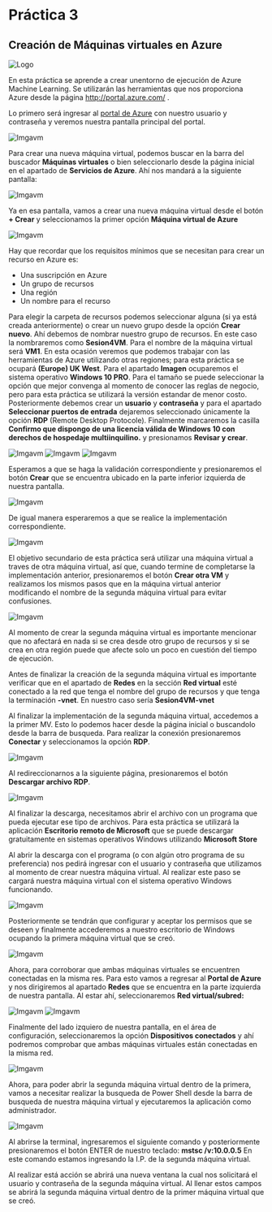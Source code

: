# Práctica 3
## Creación de Máquinas virtuales en Azure

![Logo](https://github.com/AngelAlbertoCT/virtual-machine/blob/main/Imagenes/Logo.png)

En esta práctica se aprende a crear unentorno de ejecución de Azure Machine Learning. Se utilizarán las herramientas que nos proporciona Azure desde la página http://portal.azure.com/ .

Lo primero será ingresar al [portal de Azure](http://portal.azure.com/) con nuestro usuario y contraseña y veremos nuestra pantalla principal del portal. 

![Imgavm](https://github.com/AngelAlbertoCT/virtual-machine/blob/main/Imagenes/Imagen1.png)

Para crear una nueva máquina virtual, podemos buscar en la barra del buscador **Máquinas virtuales** o bien seleccionarlo desde la página inicial en el apartado de **Servicios de Azure**. Ahí nos mandará a la siguiente pantalla:

![Imgavm](https://github.com/AngelAlbertoCT/virtual-machine/blob/main/Imagenes/Imagen2.png)

Ya en esa pantalla, vamos a crear una nueva máquina virtual desde el botón **+ Crear** y seleccionamos la primer opción **Máquina virtual de Azure**

![Imgavm](https://github.com/AngelAlbertoCT/virtual-machine/blob/main/Imagenes/Imagen3.png)

Hay que recordar que los requisitos mínimos que se necesitan para crear un recurso en Azure es:

* Una suscripción en Azure
* Un grupo de recursos
* Una región
* Un nombre para el recurso

Para elegir la carpeta de recursos podemos seleccionar alguna (si ya está creada anteriormente) o crear un nuevo grupo desde la opción **Crear nuevo**. Ahí debemos de nombrar nuestro grupo de recursos. En este caso la nombraremos como **Sesion4VM**. Para el nombre de la máquina virtual será **VM1**. En esta ocasión veremos que podemos trabajar con las herramientas de Azure utilizando otras regiones; para esta práctica se ocupará **(Europe) UK West**. Para el apartado **Imagen** ocuparemos el sistema operativo **Windows 10 PRO**. Para el tamaño se puede seleccionar la opción que mejor convenga al momento de conocer las reglas de negocio, pero para esta práctica se utilizará la versión estandar de menor costo. Posteriormente debemos crear un **usuario** y **contraseña** y para el apartado **Seleccionar puertos de entrada** dejaremos seleccionado únicamente la opción **RDP** (Remote Desktop Protocole). Finalmente marcaremos la casilla **Confirmo que dispongo de una licencia válida de Windows 10 con derechos de hospedaje multiinquilino.** y presionamos **Revisar y crear**.

![Imgavm](https://github.com/AngelAlbertoCT/virtual-machine/blob/main/Imagenes/Imagen4.png)
![Imgavm](https://github.com/AngelAlbertoCT/virtual-machine/blob/main/Imagenes/Imagen5.png)
![Imgavm](https://github.com/AngelAlbertoCT/virtual-machine/blob/main/Imagenes/Imagen6.png)

Esperamos a que se haga la validación correspondiente y presionaremos el botón **Crear** que se encuentra ubicado en la parte inferior izquierda de nuestra pantalla.

![Imgavm](https://github.com/AngelAlbertoCT/virtual-machine/blob/main/Imagenes/Imagen7.png)

De igual manera esperaremos a que se realice la implementación correspondiente. 

![Imgavm](https://github.com/AngelAlbertoCT/virtual-machine/blob/main/Imagenes/Imagen8.png)

El objetivo secundario de esta práctica será utilizar una máquina virtual a traves de otra máquina virtual, así que, cuando termine de completarse la implementación anterior, presionaremos el botón **Crear otra VM** y realizamos los mismos pasos que en la máquina virtual anterior modificando el nombre de la segunda máquina virtual para evitar confusiones. 

![Imgavm](https://github.com/AngelAlbertoCT/virtual-machine/blob/main/Imagenes/Imagen9.png)

Al momento de crear la segunda máquina virtual es importante mencionar que no afectará en nada si se crea desde otro grupo de recursos y si se crea en otra región puede que afecte solo un poco en cuestión del tiempo de ejecución.

Antes de finalizar la creación  de la segunda máquina virtual es importante verificar que en el apartado de **Redes** en la sección **Red virtual** esté conectado a la red que tenga el nombre del grupo de recursos y que tenga la terminación **-vnet**. En nuestro caso sería **Sesion4VM-vnet**

Al finalizar la implementación de la segunda máquina virtual, accedemos a la primer MV. Esto lo podemos hacer desde la página inicial o buscandolo desde la barra de busqueda. Para realizar la conexión presionaremos **Conectar** y seleccionamos la opción **RDP**.

![Imgavm](https://github.com/AngelAlbertoCT/virtual-machine/blob/main/Imagenes/Imagen10.png)

Al redireccionarnos a la siguiente página, presionaremos el botón **Descargar archivo RDP**.

![Imgavm](https://github.com/AngelAlbertoCT/virtual-machine/blob/main/Imagenes/Imagen11.png)

Al finalizar la descarga, necesitamos abrir el archivo con un programa que pueda ejecutar ese tipo de archivos. Para esta práctica se utilizará la aplicación **Escritorio remoto de Microsoft** que se puede descargar gratuitamente en sistemas operativos Windows utilizando **Microsoft Store** 

Al abrir la descarga con el programa (o con algún otro programa de su preferencia) nos pedirá ingresar con el usuario y contraseña que utilizamos al momento de crear nuestra máquina virtual. Al realizar este paso se cargará nuestra máquina virtual con el sistema operativo Windows funcionando.

![Imgavm](https://github.com/AngelAlbertoCT/virtual-machine/blob/main/Imagenes/Imagen12.png)

Posteriormente se tendrán que configurar y aceptar los permisos que se deseen y finalmente accederemos a nuestro escritorio de Windows ocupando la primera máquina virtual que se creó.

![Imgavm](https://github.com/AngelAlbertoCT/virtual-machine/blob/main/Imagenes/Imagen13.png)

Ahora, para corroborar que ambas máquinas virtuales se encuentren conectadas en la misma res. Para esto vamos a regresar al **Portal de Azure** y nos dirigiremos al apartado **Redes** que se encuentra en la parte izquierda de nuestra pantalla. Al estar ahí, seleccionaremos **Red virtual/subred:**

![Imgavm](https://github.com/AngelAlbertoCT/virtual-machine/blob/main/Imagenes/Imagen14.png)
![Imgavm](https://github.com/AngelAlbertoCT/virtual-machine/blob/main/Imagenes/Imagen15.png)

Finalmente del lado izquiero de nuestra pantalla, en el área de configuración, seleccionaremos la opción **Dispositivos conectados** y ahí podremos comprobar que ambas máquinas virtuales están conectadas en la misma red.

![Imgavm](https://github.com/AngelAlbertoCT/virtual-machine/blob/main/Imagenes/Imagen16.png)

Ahora, para poder abrir la segunda máquina virtual dentro de la primera, vamos a necesitar realizar la busqueda de Power Shell desde la barra de busqueda de nuestra máquina virtual y ejecutaremos la aplicación como administrador.

![Imgavm](https://github.com/AngelAlbertoCT/virtual-machine/blob/main/Imagenes/Imagen17.png)

Al abrirse la terminal, ingresaremos el siguiente comando y posteriormente presionaremos el botón ENTER de nuestro teclado: 
**mstsc /v:10.0.0.5**
En este comando estamos ingresando la I.P. de la segunda máquina virtual. 

Al realizar está acción se abrirá una nueva ventana la cual nos solicitará el usuario y contraseña de la segunda máquina virtual. Al llenar estos campos se abrirá la segunda máquina virtual dentro de la primer máquina virtual que se creó.
